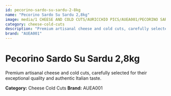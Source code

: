 ```yaml
---
id: pecorino-sardo-su-sardu-2-8kg
name: "Pecorino Sardo Su Sardu 2,8kg"
image: media/1 CHEESE AND COLD CUTS/AURICCHIO PICS/AUEA001/PECORINO SARDO SU SARDU - 2,8Kg.jpg
category: cheese-cold-cuts
description: "Premium artisanal cheese and cold cuts, carefully selected for their exceptional quality and authentic Italian taste."
brand: "AUEA001"
---
```


# Pecorino Sardo Su Sardu 2,8kg

Premium artisanal cheese and cold cuts, carefully selected for their exceptional quality and authentic Italian taste.

**Category:** Cheese Cold Cuts
**Brand:** AUEA001

